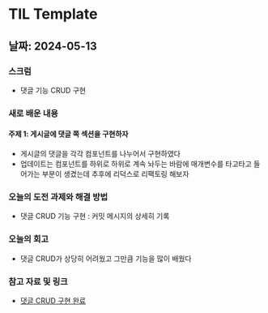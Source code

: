 # TIL Template

## 날짜: 2024-05-13

### 스크럼
- 댓글 기능 CRUD 구현

### 새로 배운 내용
#### 주제 1: 게시글에 댓글 쪽 섹션을 구현하자
- 게시글의 댓글을 각각 컴포넌트를 나누어서 구현하였다
- 업데이트는 컴포넌트를 하위로 하위로 계속 놔두는 바람에 매개변수를 타고타고 들어가는 부분이 생겼는데 추후에 리덕스로 리팩토링 해보자

### 오늘의 도전 과제와 해결 방법
- 댓글 CRUD 기능 구현 : 커밋 메시지의 상세히 기록


### 오늘의 회고
- 댓글 CRUD가 상당히 어려웠고 그만큼 기능을 많이 배웠다

### 참고 자료 및 링크
- [댓글 CRUD 구현 완료](https://github.com/dongmin132/ian-react-community/pull/20)
